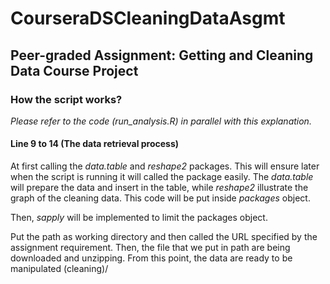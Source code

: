 # CourseraDSCleaningDataAsgmt
## Peer-graded Assignment: Getting and Cleaning Data Course Project

### How the script works?

*Please refer to the code (run_analysis.R) in parallel with this explanation.*

#### Line 9 to 14 (The data retrieval process)

At first calling the *data.table* and *reshape2* packages. This will ensure later when the script is running it will called the package easily. The *data.table* will prepare the data and insert in the table, while *reshape2* illustrate the graph  of the cleaning data. This code will be put inside *packages* object.

Then, *sapply* will be implemented to limit the packages object.

Put the path as working directory and then called the URL specified by the assignment requirement. Then, the file that we put in path are being downloaded and unzipping. From this point, the data are ready to be manipulated (cleaning)/


